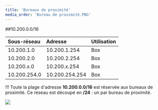 ```yaml
---
title: 'Bureaux de proximité'
media_order: 'Bureau de proximité.PNG'
---
```


##10.200.0.0/16

|  Sous-réseau  |  Adresse  |  Utilisation  |
|  :-----          |  :-----          |  :-----          |
|  10.200.1.0 |  10.200.1.254 |  Box |
|  10.200.2.0 |  10.200.2.254 |  Box |
|  10.200.x.0 |  10.200.x.254 |  Box |
|  10.200.254.0 |  10.200.254.254 |  Box |

!!! Toute la plage d'adresse **10.200.0.0/16** est réservée aux bureaux de proximité. Ce réseau est découpé en **/24** : un par bureau de proximité.

![](Bureau%20de%20proximit%C3%A9.PNG)